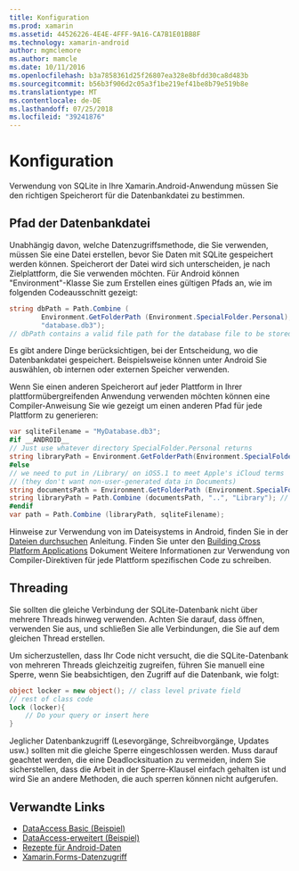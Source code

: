 ```yaml
---
title: Konfiguration
ms.prod: xamarin
ms.assetid: 44526226-4E4E-4FFF-9A16-CA7B1E01BB8F
ms.technology: xamarin-android
author: mgmclemore
ms.author: mamcle
ms.date: 10/11/2016
ms.openlocfilehash: b3a7858361d25f26807ea328e8bfdd30ca8d483b
ms.sourcegitcommit: b56b3f906d2c05a3f1be219ef41be8b79e519b8e
ms.translationtype: MT
ms.contentlocale: de-DE
ms.lasthandoff: 07/25/2018
ms.locfileid: "39241876"
---
```

# <a name="configuration"></a>Konfiguration

Verwendung von SQLite in Ihre Xamarin.Android-Anwendung müssen Sie den richtigen Speicherort für die Datenbankdatei zu bestimmen.

## <a name="database-file-path"></a>Pfad der Datenbankdatei

Unabhängig davon, welche Datenzugriffsmethode, die Sie verwenden, müssen Sie eine Datei erstellen, bevor Sie Daten mit SQLite gespeichert werden können. Speicherort der Datei wird sich unterscheiden, je nach Zielplattform, die Sie verwenden möchten. Für Android können "Environment"-Klasse Sie zum Erstellen eines gültigen Pfads an, wie im folgenden Codeausschnitt gezeigt:

```csharp
string dbPath = Path.Combine (
        Environment.GetFolderPath (Environment.SpecialFolder.Personal),
        "database.db3");
// dbPath contains a valid file path for the database file to be stored
```

Es gibt andere Dinge berücksichtigen, bei der Entscheidung, wo die Datenbankdatei gespeichert. Beispielsweise können unter Android Sie auswählen, ob internen oder externen Speicher verwenden.

Wenn Sie einen anderen Speicherort auf jeder Plattform in Ihrer plattformübergreifenden Anwendung verwenden möchten können eine Compiler-Anweisung Sie wie gezeigt um einen anderen Pfad für jede Plattform zu generieren:

```csharp
var sqliteFilename = "MyDatabase.db3";
#if __ANDROID__
// Just use whatever directory SpecialFolder.Personal returns
string libraryPath = Environment.GetFolderPath(Environment.SpecialFolder.Personal); ;
#else
// we need to put in /Library/ on iOS5.1 to meet Apple's iCloud terms
// (they don't want non-user-generated data in Documents)
string documentsPath = Environment.GetFolderPath (Environment.SpecialFolder.Personal); // Documents folder
string libraryPath = Path.Combine (documentsPath, "..", "Library"); // Library folder instead
#endif
var path = Path.Combine (libraryPath, sqliteFilename);
```

Hinweise zur Verwendung von im Dateisystems in Android, finden Sie in der [Dateien durchsuchen](https://github.com/xamarin/recipes/tree/master/Recipes/android/data/files/browse_files) Anleitung. Finden Sie unter den [Building Cross Platform Applications](~/cross-platform/app-fundamentals/building-cross-platform-applications/index.md) Dokument Weitere Informationen zur Verwendung von Compiler-Direktiven für jede Plattform spezifischen Code zu schreiben.

## <a name="threading"></a>Threading

Sie sollten die gleiche Verbindung der SQLite-Datenbank nicht über mehrere Threads hinweg verwenden. Achten Sie darauf, dass öffnen, verwenden Sie aus, und schließen Sie alle Verbindungen, die Sie auf dem gleichen Thread erstellen.

Um sicherzustellen, dass Ihr Code nicht versucht, die die SQLite-Datenbank von mehreren Threads gleichzeitig zugreifen, führen Sie manuell eine Sperre, wenn Sie beabsichtigen, den Zugriff auf die Datenbank, wie folgt:

```csharp
object locker = new object(); // class level private field
// rest of class code
lock (locker){
    // Do your query or insert here
}
```

Jeglicher Datenbankzugriff (Lesevorgänge, Schreibvorgänge, Updates usw.) sollten mit die gleiche Sperre eingeschlossen werden. Muss darauf geachtet werden, die eine Deadlocksituation zu vermeiden, indem Sie sicherstellen, dass die Arbeit in der Sperre-Klausel einfach gehalten ist und wird Sie an andere Methoden, die auch sperren können nicht aufgerufen.


## <a name="related-links"></a>Verwandte Links

- [DataAccess Basic (Beispiel)](https://github.com/xamarin/mobile-samples/tree/master/DataAccess/Basic)
- [DataAccess-erweitert (Beispiel)](https://github.com/xamarin/mobile-samples/tree/master/DataAccess/Advanced)
- [Rezepte für Android-Daten](https://github.com/xamarin/recipes/tree/master/Recipes/android/data)
- [Xamarin.Forms-Datenzugriff](~/xamarin-forms/app-fundamentals/databases.md)
